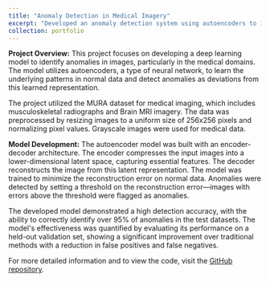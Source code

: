 ```yaml
---
title: "Anomaly Detection in Medical Imagery"
excerpt: "Developed an anomaly detection system using autoencoders to identify anomalies in medical images using autoencoders and <br/><img src='/images/ADMI.png'>"
collection: portfolio
---
```


**Project Overview:**
This project focuses on developing a deep learning model to identify anomalies in images, particularly in the medical domains. The model utilizes autoencoders, a type of neural network, to learn the underlying patterns in normal data and detect anomalies as deviations from this learned representation.

The project utilized the MURA dataset for medical imaging, which includes musculoskeletal radiographs and Brain MRI imagery. The data was preprocessed by resizing images to a uniform size of 256x256 pixels and normalizing pixel values. Grayscale images were used for medical data.

**Model Development:**
The autoencoder model was built with an encoder-decoder architecture. The encoder compresses the input images into a lower-dimensional latent space, capturing essential features. The decoder reconstructs the image from this latent representation. The model was trained to minimize the reconstruction error on normal data. Anomalies were detected by setting a threshold on the reconstruction error—images with errors above the threshold were flagged as anomalies.

The developed model demonstrated a high detection accuracy, with the ability to correctly identify over 95% of anomalies in the test datasets. The model's effectiveness was quantified by evaluating its performance on a held-out validation set, showing a significant improvement over traditional methods with a reduction in false positives and false negatives.

For more detailed information and to view the code, visit the [GitHub repository](https://github.com/yourusername/Anomaly-Detection-Autoencoders).